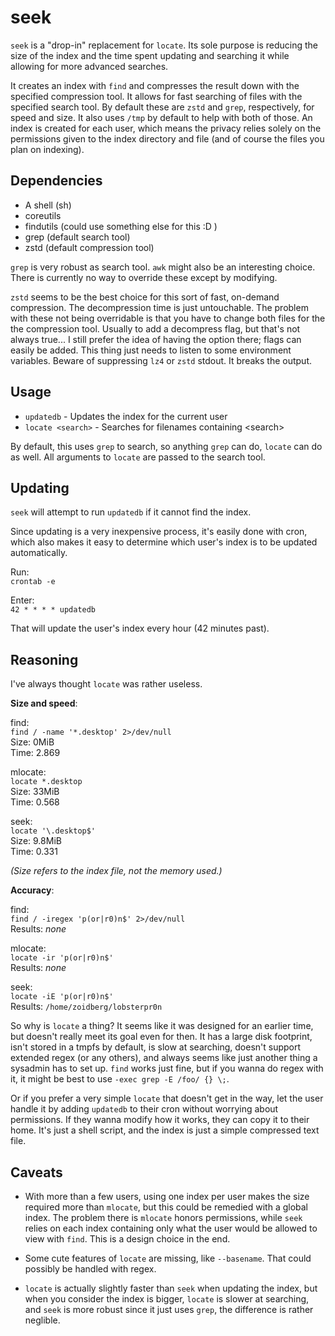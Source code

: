 seek
====

`seek` is a "drop-in" replacement for `locate`. Its sole purpose is reducing the size of the index and the time spent updating and searching it while allowing for more advanced searches.

It creates an index with `find` and compresses the result down with the specified compression tool. It allows for fast searching of files with the specified search tool. By default these are `zstd` and `grep`, respectively, for speed and size. It also uses `/tmp` by default to help with both of those. An index is created for each user, which means the privacy relies solely on the permissions given to the index directory and file (and of course the files you plan on indexing).

Dependencies
------------

- A shell (sh)
- coreutils
- findutils (could use something else for this :D )
- grep (default search tool)
- zstd (default compression tool)

`grep` is very robust as search tool. `awk` might also be an interesting choice. There is currently no way to override these except by modifying.

`zstd` seems to be the best choice for this sort of fast, on-demand compression. The decompression time is just untouchable. The problem with these not being overridable is that you have to change both files for the the compression tool. Usually to add a decompress flag, but that's not always true... I still prefer the idea of having the option there; flags can easily be added. This thing just needs to listen to some environment variables. Beware of suppressing `lz4` or `zstd` stdout. It breaks the output.

Usage
-----

- `updatedb` - Updates the index for the current user
- `locate <search>` - Searches for filenames containing \<search>

By default, this uses `grep` to search, so anything `grep` can do, `locate` can do as well. All arguments to `locate` are passed to the search tool.

Updating
--------

`seek` will attempt to run `updatedb` if it cannot find the index.

Since updating is a very inexpensive process, it's easily done with cron, which also makes it easy to determine which user's index is to be updated automatically.

Run:  
`crontab -e`

Enter:  
`42 * * * * updatedb`

That will update the user's index every hour (42 minutes past).

Reasoning
---------

I've always thought `locate` was rather useless.

**Size and speed**:

find:  
`find / -name '*.desktop' 2>/dev/null`  
Size: 0MiB  
Time: 2.869

mlocate:  
`locate *.desktop`  
Size: 33MiB  
Time: 0.568

seek:  
`locate '\.desktop$'`  
Size: 9.8MiB  
Time: 0.331

*(Size refers to the index file, not the memory used.)*

**Accuracy**:

find:  
`find / -iregex 'p(or|r0)n$' 2>/dev/null`  
Results: *none*

mlocate:  
`locate -ir 'p(or|r0)n$'`  
Results: *none*

seek:  
`locate -iE 'p(or|r0)n$'`  
Results: `/home/zoidberg/lobsterpr0n`

So why is `locate` a thing? It seems like it was designed for an earlier time, but doesn't really meet its goal even for then. It has a large disk footprint, isn't stored in a tmpfs by default, is slow at searching, doesn't support extended regex (or any others), and always seems like just another thing a sysadmin has to set up. `find` works just fine, but if you wanna do regex with it, it might be best to use `-exec grep -E /foo/ {} \;`.

Or if you prefer a very simple `locate` that doesn't get in the way, let the user handle it by adding `updatedb` to their cron without worrying about permissions. If they wanna modify how it works, they can copy it to their home. It's just a shell script, and the index is just a simple compressed text file.

Caveats
-------

- With more than a few users, using one index per user makes the size required more than `mlocate`, but this could be remedied with a global index. The problem there is `mlocate` honors permissions, while `seek` relies on each index containing only what the user would be allowed to view with `find`. This is a design choice in the end.

- Some cute features of `locate` are missing, like `--basename`. That could possibly be handled with regex.

- `locate` is actually slightly faster than `seek` when updating the index, but when you consider the index is bigger, `locate` is slower at searching, and `seek` is more robust since it just uses `grep`, the difference is rather neglible.
